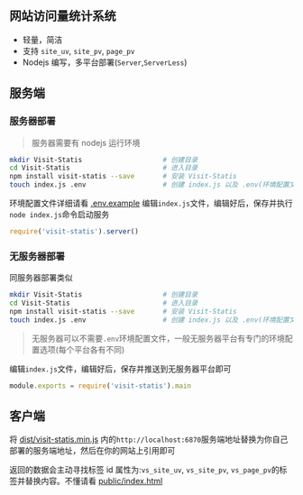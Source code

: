 ## 网站访问量统计系统

- 轻量，简洁
- 支持 `site_uv`, `site_pv`, `page_pv`
- Nodejs 编写，多平台部署(`Server`,`ServerLess`)

## 服务端

### 服务器部署

> 服务器需要有 nodejs 运行环境

```bash
mkdir Visit-Statis                    # 创建目录
cd Visit-Statis                       # 进入目录
npm install visit-statis --save       # 安装 Visit-Statis
touch index.js .env                   # 创建 index.js 以及 .env(环境配置文件)
```

环境配置文件详细请看 [.env.example](.env.example)
编辑`index.js`文件，编辑好后，保存并执行`node index.js`命令启动服务

```js
require('visit-statis').server()
```

### 无服务器部署

同服务器部署类似

```bash
mkdir Visit-Statis                    # 创建目录
cd Visit-Statis                       # 进入目录
npm install visit-statis --save       # 安装 Visit-Statis
touch index.js .env                   # 创建 index.js 以及 .env(环境配置文件)
```

> 无服务器可以不需要`.env`环境配置文件，一般无服务器平台有专门的环境配置选项(每个平台各有不同)

编辑`index.js`文件，编辑好后，保存并推送到无服务器平台即可

```js
module.exports = require('visit-statis').main
```

## 客户端

将 [dist/visit-statis.min.js](dist/visit-statis.min.js) 内的`http://localhost:6870`服务端地址替换为你自己部署的服务端地址，然后在你的网站上引用即可

返回的数据会主动寻找标签 id 属性为:`vs_site_uv`, `vs_site_pv`, `vs_page_pv`的标签并替换内容。不懂请看 [public/index.html](public/index.html)
